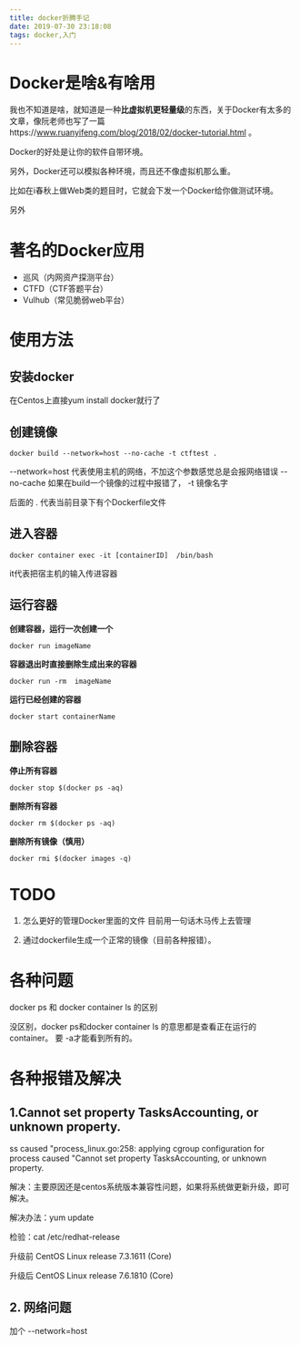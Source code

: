 ```yaml
---
title: docker折腾手记
date: 2019-07-30 23:18:08
tags: docker,入门
---
```



# Docker是啥&有啥用

我也不知道是啥，就知道是一种**比虚拟机更轻量级**的东西，关于Docker有太多的文章，像阮老师也写了一篇https://www.ruanyifeng.com/blog/2018/02/docker-tutorial.html 。

Docker的好处是让你的软件自带环境。

另外，Docker还可以模拟各种环境，而且还不像虚拟机那么重。

比如在i春秋上做Web类的题目时，它就会下发一个Docker给你做测试环境。

另外

# 著名的Docker应用

- 巡风（内网资产探测平台）
- CTFD（CTF答题平台）
- Vulhub（常见脆弱web平台）

# 使用方法

## 安装docker
在Centos上直接yum install docker就行了

## 创建镜像
```shell
docker build --network=host --no-cache -t ctftest .
```
--network=host 代表使用主机的网络，不加这个参数感觉总是会报网络错误
--no-cache  如果在build一个镜像的过程中报错了，
-t 镜像名字

后面的 . 代表当前目录下有个Dockerfile文件

## 进入容器
```shell
docker container exec -it [containerID]  /bin/bash
```
it代表把宿主机的输入传进容器

## 运行容器

**创建容器，运行一次创建一个**
```shell
docker run imageName  
```

**容器退出时直接删除生成出来的容器**
```shell
docker run -rm  imageName 
```

**运行已经创建的容器**
```shell
docker start containerName 
```
## 删除容器

**停止所有容器**
```shell
docker stop $(docker ps -aq)
```

**删除所有容器**
```shell
docker rm $(docker ps -aq)
```
**删除所有镜像（慎用）**
```shell
docker rmi $(docker images -q)
```

# TODO
1. 怎么更好的管理Docker里面的文件
目前用一句话木马传上去管理

2. 通过dockerfile生成一个正常的镜像（目前各种报错）。

# 各种问题

docker ps 和 docker container ls 的区别

没区别，docker ps和docker container ls 的意思都是查看正在运行的container。
要 -a才能看到所有的。


# 各种报错及解决


## 1.Cannot set property TasksAccounting, or unknown property.
ss caused "process_linux.go:258: applying cgroup configuration for process caused \"Cannot set property TasksAccounting, or unknown property.

解决：主要原因还是centos系统版本兼容性问题，如果将系统做更新升级，即可解决。

解决办法：yum update

检验：cat /etc/redhat-release

升级前   CentOS Linux release 7.3.1611 (Core)

升级后 CentOS Linux release 7.6.1810 (Core)

## 2. 网络问题
加个 --network=host

